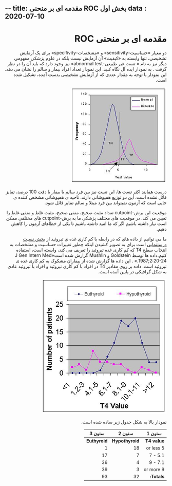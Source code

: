 --
title: مقدمه ای بر منحنی ROC بخش اول
data : 2020-07-10
--
<div dir="rtl" lang="fa">
<h1>مقدمه ای بر منحنی ROC</h1>
<p>دو معیار «حساسیت-sensitivity» و «مشخصات-specifivity»  برای یک آزمایش تشخیصی، تنها وابسته  به «کیفیت» آن آزمایش  نیست بلکه  در علوم پزشکی مفهومی دیگر نیز به نام « تست غیر طبیعی-abnormal test» نیز وجود دارد که باید آن را در نظر گرفت  . به نمودار ایده آل  نگاه کنید. این نمودار تعداد افراد  بیمار و سالم  را نشان می دهد. این نمودار با توجه به مقدار عددی که از آزمایش تشخیصی  بدست آمده، تشکیل شده  است.</p>
<p><img src="./assets/uploads/distrib.jpg" alt="توزیع افراد سالم و بیمار"></p>
<p>درست همانند اکثر تست ها، این تست نیز بین فرد سالم با بیمار با دقت 100 درصد، تمایز قائل نشده است. این دو توزیع همپوشانی دارند.
ناحیه ی همپوشانی مشخص کننده ی جایی است که آزمون نمیتواند بین فرد مبتلا و سالم تمایز قائل شود.</p>
<p>موقعیت این برش-cutpoint تعداد مثبت صحیح، منفی صحیح، مثبت غلط و منفی غلط را تعیین می کند. در موقعیت های مختلف پزشکی ما به برش-cutpoint های مختلفی ممکن است نیاز داشته  باشیم اگر که ما امید داشته  باشیم تا یکی از خطاهای آزمون را کاهش دهیم.</p>
<p>ما می توانیم از داده های که در رابطه با کم کاری غده ی تیروئید از <a href="http://gim.unmc.edu/dxtests/LR.htm">بخش نسبت درستنمایی</a> است برای به تصویر کشیدن اینکه چطور تغییرات  حساسیت و مشخصات  به انتخاب سطح T4 که کم کاری غده تیروئید را تعریف می کند، وابسته است، استفاده کنیم.داده ها توسط Goldstein و Mushlin گزارش شده است«J Gen Intern Med 1987;2:20-24.» . این داده ها گزارش شده از بیماران مشکوک به کم کاری غده ی تیروئید است. داده بر روی مقادیر T4 در افراد با کم کاری تیروئید و افراد با تیروئید عادی به شکل گرافیکی در پایین آمده است.</p>
<p><img src="./assets/uploads/t4dist.jpg" alt="توزیع t4"></p>
<p>نمودار بالا به شکل جدول زیر ساده شده است.</p>

<table>
<thead>
<tr>
<th>ستون 1</th>
<th>ستون 2</th>
<th>ستون 3</th>
</tr>
</thead>
<tbody>
<tr>
<td><strong>T4 value</strong></td>
<td><strong>Hypothyroid</strong></td>
<td><strong>Euthyroid</strong></td>
</tr>
<tr>
<td>5 or less</td>
<td>18</td>
<td>1</td>
</tr>
<tr>
<td>5.1 - 7</td>
<td>7</td>
<td>17</td>
</tr>
<tr>
<td>7.1 - 9</td>
<td>4</td>
<td>36</td>
</tr>
<tr>
<td>9 or more</td>
<td>3</td>
<td>39</td>
</tr>
<tr>
<td><strong>Totals:</strong></td>
<td>32</td>
<td>93</td>
</tr>
</tbody>
</table>

</div>
